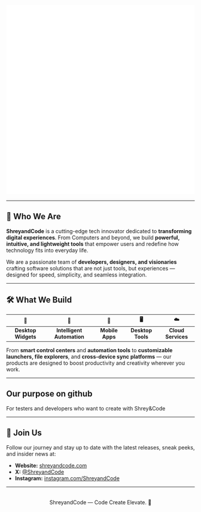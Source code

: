 ![logo animated](https://raw.githubusercontent.com/ShreyandCode/.github/bae0e450c8682df81c4d0ddf2fe9da54a47055ae/profile/logo-animated.svg)<!-- Replace this entire SVG block with your actual company logo SVG -->

---

## 🚀 Who We Are

**ShreyandCode** is a cutting-edge tech innovator dedicated to **transforming digital experiences**. From Computers and beyond, we build **powerful, intuitive, and lightweight tools** that empower users and redefine how technology fits into everyday life.

We are a passionate team of **developers, designers, and visionaries** crafting software solutions that are not just tools, but experiences — designed for speed, simplicity, and seamless integration.

---

## 🛠 What We Build
| 🧩 | 🤖 | 📱 | 🖥️ | ☁️ |
|:---:|:---:|:---:|:---:|:---:|
| **Desktop Widgets** | **Intelligent Automation** | **Mobile Apps** | **Desktop Tools** | **Cloud Services** |

From **smart control centers** and **automation tools** to **customizable launchers, file explorers**, and **cross-device sync platforms** — our products are designed to boost productivity and creativity wherever you work.

---
## Our purpose on github
For testers and developers who want to create with Shrey&Code

---

## 📣 Join Us

Follow our journey and stay up to date with the latest releases, sneak peeks, and insider news at:

- **Website:** [shreyandcode.com](https://shreyandcode.web.app)  
- **X:** [@ShreyandCode](https://x.com/ShreyandCode)  
- **Instagram:** [instagram.com/ShreyandCode](https://instagram.com/ShreyandCode)  

---

<div align="center" style="margin-top: 2rem;">
    ShreyandCode — Code Create Elevate. 🚀
  </small>
</div>
